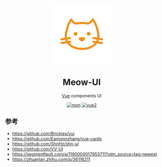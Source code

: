 <p align="center">
  <a href="https://github.com/MrTenger/meow-ui" rel="noopener" target="_blank"><img width="200" src="./logo/meow-ui-logo.svg" alt="Meow-UI logo"></a></p>
</p>

<h1 align="center">Meow-UI</h1>
<div align="center">

[Vue](https://reactjs.org/) components UI

[![npm](https://img.shields.io/npm/v/0..svg)](https://www.npmjs.com/package/vue-meow-ui)
[![vue2](https://img.shields.io/badge/vue-2.5.13-brightgreen.svg)](https://vuejs.org/)
</div>

## 参考
* https://github.com/Brickies/vui
* https://github.com/Eamonnzhang/vue-cards
* https://github.com/ShnHz/shn-ui
* https://github.com/VV-UI
* https://segmentfault.com/a/1190000017953711?utm_source=tag-newest
* https://zhuanlan.zhihu.com/p/36116211
